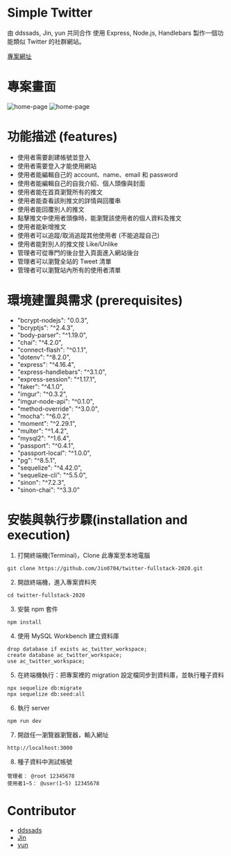 # Simple Twitter

由 ddssads, Jin, yun 共同合作
使用 Express, Node.js, Handlebars
製作一個功能類似 Twitter 的社群網站。

[專案網址](https://simple-twitter-tj.herokuapp.com)

# 專案畫面

![home-page](home-page.jpg)
![home-page](home-page2.jpg)

# 功能描述 (features)

- 使用者需要創建帳號並登入
- 使用者需要登入才能使用網站
- 使用者能編輯自己的 account、name、email 和 password
- 使用者能編輯自己的自我介紹、個人頭像與封面
- 使用者能在首頁瀏覽所有的推文
- 使用者能查看該則推文的詳情與回覆串
- 使用者能回覆別人的推文
- 點擊推文中使用者頭像時，能瀏覽該使用者的個人資料及推文
- 使用者能新增推文
- 使用者可以追蹤/取消追蹤其他使用者 (不能追蹤自己)
- 使用者能對別人的推文按 Like/Unlike
- 管理者可從專門的後台登入頁面進入網站後台
- 管理者可以瀏覽全站的 Tweet 清單
- 管理者可以瀏覽站內所有的使用者清單

# 環境建置與需求 (prerequisites)

- "bcrypt-nodejs": "0.0.3",
- "bcryptjs": "^2.4.3",
- "body-parser": "^1.19.0",
- "chai": "^4.2.0",
- "connect-flash": "^0.1.1",
- "dotenv": "^8.2.0",
- "express": "^4.16.4",
- "express-handlebars": "^3.1.0",
- "express-session": "^1.17.1",
- "faker": "^4.1.0",
- "imgur": "^0.3.2",
- "imgur-node-api": "^0.1.0",
- "method-override": "^3.0.0",
- "mocha": "^6.0.2",
- "moment": "^2.29.1",
- "multer": "^1.4.2",
- "mysql2": "^1.6.4",
- "passport": "^0.4.1",
- "passport-local": "^1.0.0",
- "pg": "^8.5.1",
- "sequelize": "^4.42.0",
- "sequelize-cli": "^5.5.0",
- "sinon": "^7.2.3",
- "sinon-chai": "^3.3.0"

# 安裝與執行步驟(installation and execution)

1. 打開終端機(Terminal)，Clone 此專案至本地電腦

```
git clone https://github.com/Jin0704/twitter-fullstack-2020.git
```

2. 開啟終端機，進入專案資料夾

```
cd twitter-fullstack-2020
```

3. 安裝 npm 套件

```
npm install
```

4. 使用 MySQL Workbench 建立資料庫

```
drop database if exists ac_twitter_workspace;
create database ac_twitter_workspace;
use ac_twitter_workspace;
```

5. 在終端機執行：把專案裡的 migration 設定檔同步到資料庫，並執行種子資料

```
npx sequelize db:migrate
npx sequelize db:seed:all
```

6. 執行 server

```
npm run dev
```

7. 開啟任一瀏覽器瀏覽器，輸入網址

```
http://localhost:3000
```

8. 種子資料中測試帳號

```
管理者： @root 12345678
使用者1~5： @user(1~5) 12345678
```

# Contributor

- [ddssads](https://github.com/ddssads)
- [Jin](https://github.com/Jin0704)
- [yun](https://github.com/yun856839)
